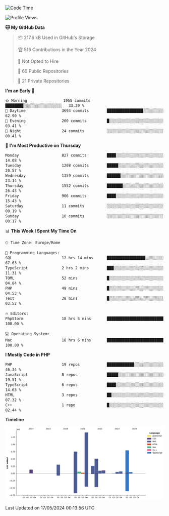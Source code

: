 <!--START_SECTION:waka-->
![Code Time](http://img.shields.io/badge/Code%20Time-5%2C054%20hrs%2057%20mins-blue)

![Profile Views](http://img.shields.io/badge/Profile%20Views-0-blue)

**🐱 My GitHub Data** 

> 📦 217.6 kB Used in GitHub's Storage 
 > 
> 🏆 516 Contributions in the Year 2024
 > 
> 🚫 Not Opted to Hire
 > 
> 📜 69 Public Repositories 
 > 
> 🔑 21 Private Repositories 
 > 
**I'm an Early 🐤** 

```text
🌞 Morning                1955 commits        ████████░░░░░░░░░░░░░░░░░   33.29 % 
🌆 Daytime                3694 commits        ████████████████░░░░░░░░░   62.90 % 
🌃 Evening                200 commits         █░░░░░░░░░░░░░░░░░░░░░░░░   03.41 % 
🌙 Night                  24 commits          ░░░░░░░░░░░░░░░░░░░░░░░░░   00.41 % 
```
📅 **I'm Most Productive on Thursday** 

```text
Monday                   827 commits         ████░░░░░░░░░░░░░░░░░░░░░   14.08 % 
Tuesday                  1208 commits        █████░░░░░░░░░░░░░░░░░░░░   20.57 % 
Wednesday                1359 commits        ██████░░░░░░░░░░░░░░░░░░░   23.14 % 
Thursday                 1552 commits        ███████░░░░░░░░░░░░░░░░░░   26.43 % 
Friday                   906 commits         ████░░░░░░░░░░░░░░░░░░░░░   15.43 % 
Saturday                 11 commits          ░░░░░░░░░░░░░░░░░░░░░░░░░   00.19 % 
Sunday                   10 commits          ░░░░░░░░░░░░░░░░░░░░░░░░░   00.17 % 
```


📊 **This Week I Spent My Time On** 

```text
🕑︎ Time Zone: Europe/Rome

💬 Programming Languages: 
SQL                      12 hrs 14 mins      █████████████████░░░░░░░░   67.63 % 
TypeScript               2 hrs 2 mins        ███░░░░░░░░░░░░░░░░░░░░░░   11.31 % 
TOML                     52 mins             █░░░░░░░░░░░░░░░░░░░░░░░░   04.84 % 
PHP                      49 mins             █░░░░░░░░░░░░░░░░░░░░░░░░   04.53 % 
Text                     38 mins             █░░░░░░░░░░░░░░░░░░░░░░░░   03.52 % 

🔥 Editors: 
PhpStorm                 18 hrs 6 mins       █████████████████████████   100.00 % 

💻 Operating System: 
Mac                      18 hrs 6 mins       █████████████████████████   100.00 % 
```

**I Mostly Code in PHP** 

```text
PHP                      19 repos            ████████████░░░░░░░░░░░░░   46.34 % 
JavaScript               8 repos             █████░░░░░░░░░░░░░░░░░░░░   19.51 % 
TypeScript               6 repos             ████░░░░░░░░░░░░░░░░░░░░░   14.63 % 
HTML                     3 repos             ██░░░░░░░░░░░░░░░░░░░░░░░   07.32 % 
C++                      1 repo              █░░░░░░░░░░░░░░░░░░░░░░░░   02.44 % 
```



**Timeline**

![Lines of Code chart](https://raw.githubusercontent.com/frnwtr/frnwtr/main/assets/bar_graph.png)


 Last Updated on 17/05/2024 00:13:56 UTC
<!--END_SECTION:waka-->